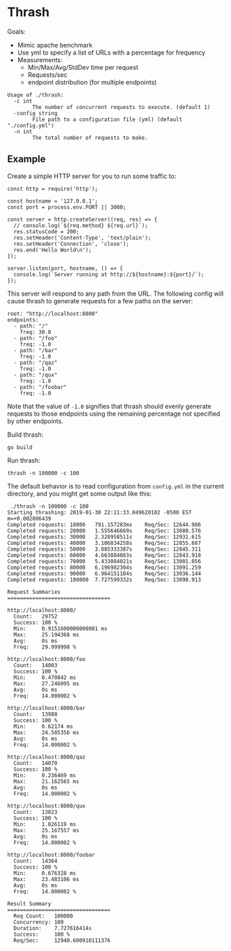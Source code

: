 # Thrash

Goals:

- Mimic apache benchmark
- Use yml to specify a list of URLs with a percentage for frequency
- Measurements:
  - Min/Max/Avg/StdDev time per request
  - Requests/sec
  - endpoint distribution (for multiple endpoints)

```
Usage of ./thrash:
  -c int
    	The number of concurrent requests to execute. (default 1)
  -config string
    	File path to a configuration file (yml) (default "./config.yml")
  -n int
    	The total number of requests to make.
```

## Example

Create a simple HTTP server for you to run some traffic to:

```
const http = require('http');

const hostname = '127.0.0.1';
const port = process.env.PORT || 3000;

const server = http.createServer((req, res) => {
  // console.log(`${req.method} ${req.url}`);
  res.statusCode = 200;
  res.setHeader('Content-Type', 'text/plain');
  res.setHeader('Connection', 'close');
  res.end('Hello World\n');
});

server.listen(port, hostname, () => {
  console.log(`Server running at http://${hostname}:${port}/`);
});
```

This server will respond to any path from the URL. The following config will cause thrash to generate requests for a few paths on the server:

```
root: "http://localhost:8000"
endpoints:
  - path: "/"
    freq: 30.0
  - path: "/foo"
    freq: -1.0
  - path: "/bar"
    freq: -1.0
  - path: "/qaz"
    freq: -1.0
  - path: "/qux"
    freq: -1.0
  - path: "/foobar"
    freq: -1.0
```

Note that the value of `-1.0` signifies that thrash should evenly generate requests to those endpoints using the remaining percentage not specified by other endpoints.

Build thrash:

```
go build
```

Run thrash:

```
thrash -n 100000 -c 100
```

The default behavior is to read configuration from `config.yml` in the current directory, and you might get some output like this:

```
 ./thrash -n 100000 -c 100
Starting thrashing: 2019-01-30 22:11:33.049620102 -0500 EST m=+0.002806439
Completed requests: 10000	791.157283ms	Req/Sec: 12644.986
Completed requests: 20000	1.555646669s	Req/Sec: 13080.576
Completed requests: 30000	2.328958511s	Req/Sec: 12931.615
Completed requests: 40000	3.106834258s	Req/Sec: 12855.687
Completed requests: 50000	3.885333387s	Req/Sec: 12845.311
Completed requests: 60000	4.663884083s	Req/Sec: 12843.918
Completed requests: 70000	5.433084021s	Req/Sec: 13001.056
Completed requests: 80000	6.196982304s	Req/Sec: 13091.259
Completed requests: 90000	6.964151104s	Req/Sec: 13036.144
Completed requests: 100000	7.727599332s	Req/Sec: 13098.913

Request Summaries
=================================

http://localhost:8000/
  Count:   29752
  Success: 100 %
  Min:     0.9151600000000001 ms
  Max:     25.194368 ms
  Avg:     0s ms
  Freq:    29.999998 %

http://localhost:8000/foo
  Count:   14003
  Success: 100 %
  Min:     0.470042 ms
  Max:     27.246095 ms
  Avg:     0s ms
  Freq:    14.000002 %

http://localhost:8000/bar
  Count:   13988
  Success: 100 %
  Min:     0.62174 ms
  Max:     24.585356 ms
  Avg:     0s ms
  Freq:    14.000002 %

http://localhost:8000/qaz
  Count:   14070
  Success: 100 %
  Min:     0.236469 ms
  Max:     21.162565 ms
  Avg:     0s ms
  Freq:    14.000002 %

http://localhost:8000/qux
  Count:   13823
  Success: 100 %
  Min:     1.026119 ms
  Max:     25.167557 ms
  Avg:     0s ms
  Freq:    14.000002 %

http://localhost:8000/foobar
  Count:   14364
  Success: 100 %
  Min:     0.676328 ms
  Max:     23.483106 ms
  Avg:     0s ms
  Freq:    14.000002 %

Result Summary
=================================
  Req Count:   100000
  Concurrency: 100
  Duration:    7.727616414s
  Success:     100 %
  Req/Sec:     12940.600910111376
```